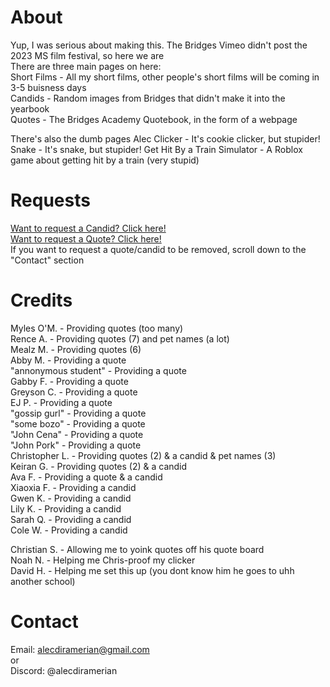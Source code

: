 # About
Yup, I was serious about making this. The Bridges Vimeo didn't post the 2023 MS film festival, so here we are<br>
There are three main pages on here:<br>
Short Films - All my short films, other people's short films will be coming in 3-5 buisness days<br>
Candids - Random images from Bridges that didn't make it into the yearbook<br>
Quotes - The Bridges Academy Quotebook, in the form of a webpage

There's also the dumb pages
Alec Clicker - It's cookie clicker, but stupider!
Snake - It's snake, but stupider!
Get Hit By a Train Simulator - A Roblox game about getting hit by a train (very stupid)
# Requests
[Want to request a Candid? Click here!]<br>
[Want to request a Quote? Click here!]<br>
If you want to request a quote/candid to be removed, scroll down to the "Contact" section<br>
# Credits
Myles O'M. - Providing quotes (too many)<br>
Rence A. - Providing quotes (7) and pet names (a lot)<br>
Mealz M. - Providing quotes (6)<br>
Abby M. - Providing a quote<br>
"annonymous student" - Providing a quote<br>
Gabby F. - Providing a quote<br>
Greyson C. - Providing a quote<br>
EJ P. - Providing a quote<br>
"gossip gurl" - Providing a quote<br>
"some bozo" - Providing a quote<br>
"John Cena" - Providing a quote<br>
"John Pork" - Providing a quote<br>
Christopher L. - Providing quotes (2) & a candid & pet names (3)<br>
Keiran G. - Providing quotes (2) & a candid<br>
Ava F. - Providing a quote & a candid<br>
Xiaoxia F. - Providing a candid<br>
Gwen K. - Providing a candid<br>
Lily K. - Providing a candid<br>
Sarah Q. - Providing a candid<br>
Cole W. - Providing a candid<br>

Christian S. - Allowing me to yoink quotes off his quote board<br>
Noah N. - Helping me Chris-proof my clicker<br>
David H. - Helping me set this up (you dont know him he goes to uhh another school)<br>

# Contact
Email: alecdiramerian@gmail.com<br>
or<br>
Discord: @alecdiramerian

[want to request a candid? click here!]: https://forms.gle/z2F7er1nemraYQyr6
[want to request a quote? click here!]: https://forms.gle/FW84K2qrrsttKQ1A9
